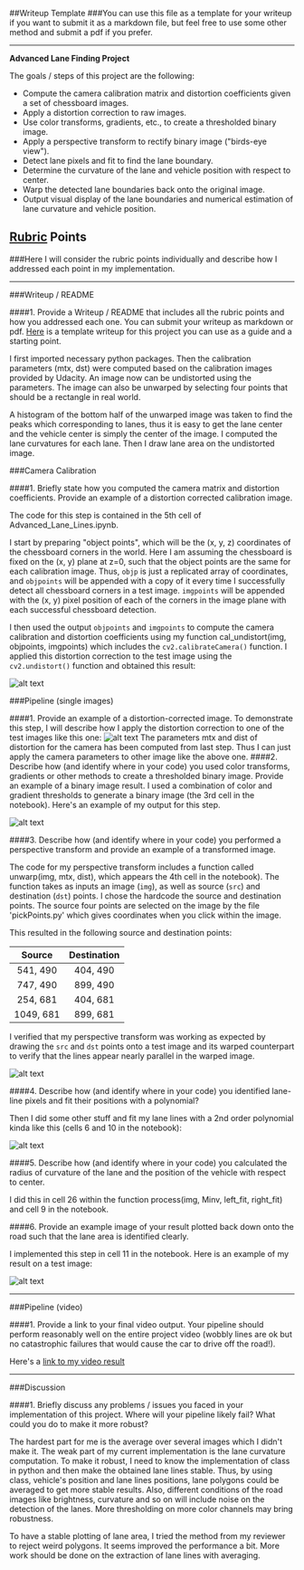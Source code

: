 ##Writeup Template
###You can use this file as a template for your writeup if you want to submit it as a markdown file, but feel free to use some other method and submit a pdf if you prefer.

---

**Advanced Lane Finding Project**

The goals / steps of this project are the following:

* Compute the camera calibration matrix and distortion coefficients given a set of chessboard images.
* Apply a distortion correction to raw images.
* Use color transforms, gradients, etc., to create a thresholded binary image.
* Apply a perspective transform to rectify binary image ("birds-eye view").
* Detect lane pixels and fit to find the lane boundary.
* Determine the curvature of the lane and vehicle position with respect to center.
* Warp the detected lane boundaries back onto the original image.
* Output visual display of the lane boundaries and numerical estimation of lane curvature and vehicle position.

[//]: # (Image References)

[image1]: ./output_images/undistort_output.png "Undistorted"
[image2]: ./output_images/undistorted.png "Road Transformed"
[image3]: ./output_images/binary_combo_example.png "Binary Example"
[image4]: ./output_images/warped_straight_lines.png "Warp Example"
[image5]: ./output_images/color_fit_lines.png "Fit Visual"
[image6]: ./output_images/example_output.png "Output"
[video1]: ./project_video.mp4 "Video"

## [Rubric](https://review.udacity.com/#!/rubrics/571/view) Points
###Here I will consider the rubric points individually and describe how I addressed each point in my implementation.  

---
###Writeup / README

####1. Provide a Writeup / README that includes all the rubric points and how you addressed each one.  You can submit your writeup as markdown or pdf.  [Here](https://github.com/udacity/CarND-Advanced-Lane-Lines/blob/master/writeup_template.md) is a template writeup for this project you can use as a guide and a starting point.  

I first imported necessary python packages. Then the calibration parameters (mtx, dst) were computed based on the calibration images provided by Udacity. An image now can be undistorted using the parameters. The image can also be unwarped by selecting four points that should be a rectangle in real world.

A histogram of the bottom half of the unwarped image was taken to find the peaks which corresponding to lanes, thus it is easy to get the lane center and the vehicle center is simply the center of the image. I computed the lane curvatures for each lane. Then I draw lane area on the undistorted image.

###Camera Calibration

####1. Briefly state how you computed the camera matrix and distortion coefficients. Provide an example of a distortion corrected calibration image.

The code for this step is contained in the 5th cell of Advanced_Lane_Lines.ipynb.  

I start by preparing "object points", which will be the (x, y, z) coordinates of the chessboard corners in the world. Here I am assuming the chessboard is fixed on the (x, y) plane at z=0, such that the object points are the same for each calibration image.  Thus, `objp` is just a replicated array of coordinates, and `objpoints` will be appended with a copy of it every time I successfully detect all chessboard corners in a test image.  `imgpoints` will be appended with the (x, y) pixel position of each of the corners in the image plane with each successful chessboard detection.  

I then used the output `objpoints` and `imgpoints` to compute the camera calibration and distortion coefficients using my function cal_undistort(img, objpoints, imgpoints) which includes the `cv2.calibrateCamera()` function.  I applied this distortion correction to the test image using the `cv2.undistort()` function and obtained this result:

![alt text][image1]

###Pipeline (single images)

####1. Provide an example of a distortion-corrected image.
To demonstrate this step, I will describe how I apply the distortion correction to one of the test images like this one:
![alt text][image2]
The parameters mtx and dist of distortion for the camera has been computed from last step. Thus I can just apply the camera parameters to other image like the above one.
####2. Describe how (and identify where in your code) you used color transforms, gradients or other methods to create a thresholded binary image.  Provide an example of a binary image result.
I used a combination of color and gradient thresholds to generate a binary image (the 3rd cell in the notebook).  Here's an example of my output for this step.

![alt text][image3]

####3. Describe how (and identify where in your code) you performed a perspective transform and provide an example of a transformed image.

The code for my perspective transform includes a function called unwarp(img, mtx, dist), which appears the 4th cell in the notebook).  The function takes as inputs an image (`img`), as well as source (`src`) and destination (`dst`) points.  I chose the hardcode the source and destination points. The source four points are selected on the image by the file 'pickPoints.py' which gives coordinates when you click within the image.

This resulted in the following source and destination points:

| Source        | Destination   |
|:-------------:|:-------------:|
| 541, 490      | 404, 490       |
| 747, 490      | 899, 490      |
| 254, 681     | 404, 681      |
| 1049, 681      |899, 681       |

I verified that my perspective transform was working as expected by drawing the `src` and `dst` points onto a test image and its warped counterpart to verify that the lines appear nearly parallel in the warped image.

![alt text][image4]

####4. Describe how (and identify where in your code) you identified lane-line pixels and fit their positions with a polynomial?

Then I did some other stuff and fit my lane lines with a 2nd order polynomial kinda like this (cells 6 and 10 in the notebook):

![alt text][image5]

####5. Describe how (and identify where in your code) you calculated the radius of curvature of the lane and the position of the vehicle with respect to center.

I did this in cell 26 within the function process(img, Minv, left_fit, right_fit) and cell 9 in the notebook.

####6. Provide an example image of your result plotted back down onto the road such that the lane area is identified clearly.

I implemented this step in cell 11 in the notebook.  Here is an example of my result on a test image:

![alt text][image6]

---

###Pipeline (video)

####1. Provide a link to your final video output.  Your pipeline should perform reasonably well on the entire project video (wobbly lines are ok but no catastrophic failures that would cause the car to drive off the road!).

Here's a [link to my video result](./project_video.mp4)

---

###Discussion

####1. Briefly discuss any problems / issues you faced in your implementation of this project.  Where will your pipeline likely fail?  What could you do to make it more robust?

The hardest part for me is the average over several images which I didn't make it. The weak part of my current implementation is the lane curvature computation. To make it robust, I need to know the implementation of class in python and then make the obtained lane lines stable. Thus, by using class, vehicle's position and lane lines positions, lane polygons could be averaged to get more stable results. Also, different conditions of the road images like brightness, curvature and so on will include noise on the detection of the lanes. More thresholding on more color channels may bring robustness.

To have a stable plotting of lane area, I tried the method from my reviewer to reject weird polygons. It seems improved the performance a bit. More work should be done on the extraction of lane lines with averaging.

